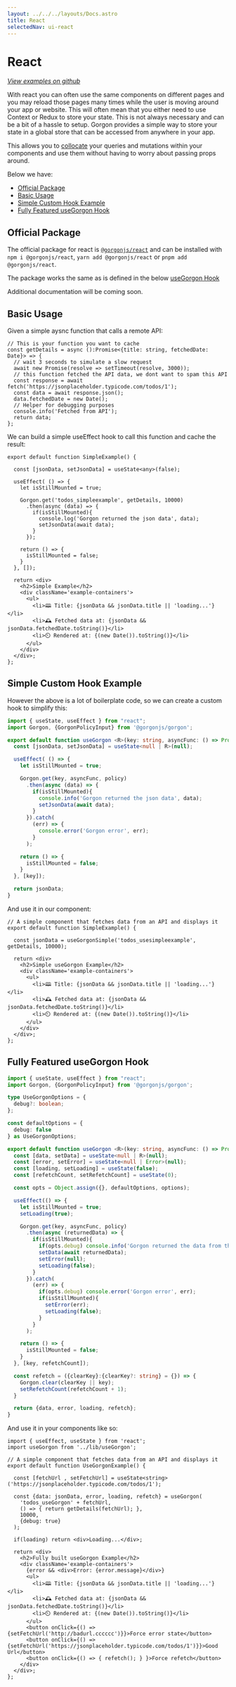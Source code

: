 ```yaml
---
layout: ../../../layouts/Docs.astro
title: React
selectedNav: ui-react
---
```


# React
_[View examples on github](https://github.com/mikevalstar/gorgon/tree/main/examples/react)_

With react you can often use the same components on different pages and you may reload those pages many times while the user is moving around your app or website. This will often mean that you either need to use Context or Redux to store your state. This is not always necessary and can be a bit of a hassle to setup. Gorgon provides a simple way to store your state in a global store that can be accessed from anywhere in your app.

This allows you to [collocate](../collocation.md) your queries and mutations within your components and use them without having to worry about passing props around.

Below we have:
- [Official Package](#official-package)
- [Basic Usage](#basic-usage)
- [Simple Custom Hook Example](#simple-custom-hook-example)
- [Fully Featured useGorgon Hook](#fully-featured-usegorgon-hook)

## Official Package
The official package for react is [`@gorgonjs/react`](https://www.npmjs.com/package/@gorgonjs/react) and can be installed with `npm i @gorgonjs/react`, `yarn add @gorgonjs/react` or `pnpm add @gorgonjs/react`.

The package works the same as is defined in the below [useGorgon Hook](#fully-featured-usegorgon-hook)

Additional documentation will be coming soon.

## Basic Usage

Given a simple aysnc function that calls a remote API:

```tsx
// This is your function you want to cache
const getDetails = async ():Promise<{title: string, fetchedDate: Date}> => {
  // wait 3 seconds to simulate a slow request
  await new Promise(resolve => setTimeout(resolve, 3000));
  // this function fetched the API data, we dont want to spam this API
  const response = await fetch('https://jsonplaceholder.typicode.com/todos/1');
  const data = await response.json();
  data.fetchedDate = new Date();
  // Helper for debugging purposes
  console.info('Fetched from API');
  return data;
};
```

We can build a simple useEffect hook to call this function and cache the result:

```tsx
export default function SimpleExample() {

  const [jsonData, setJsonData] = useState<any>(false);

  useEffect( () => {
    let isStillMounted = true;

    Gorgon.get('todos_simpleexample', getDetails, 10000)
      .then(async (data) => {
        if(isStillMounted){
          console.log('Gorgon returned the json data', data);
          setJsonData(await data);
        }
      });

    return () => {
      isStillMounted = false;
    }
  }, []);

  return <div>
    <h2>Simple Example</h2>
    <div className='example-containers'>
      <ul>
        <li>🕮 Title: {jsonData && jsonData.title || 'loading...'}</li>
        <li>🕰️ Fetched data at: {jsonData && jsonData.fetchedDate.toString()}</li>
        <li>⏲️ Rendered at: {(new Date()).toString()}</li>
      </ul>
    </div>
  </div>;
};
```
## Simple Custom Hook Example

However the above is a lot of boilerplate code, so we can create a custom hook to simplify this:

```typescript
import { useState, useEffect } from "react";
import Gorgon, {GorgonPolicyInput} from '@gorgonjs/gorgon';

export default function useGorgon <R>(key: string, asyncFunc: () => Promise<R>, policy?: GorgonPolicyInput ): R | null {
  const [jsonData, setJsonData] = useState<null | R>(null);

  useEffect( () => {
    let isStillMounted = true;

    Gorgon.get(key, asyncFunc, policy)
      .then(async (data) => {
        if(isStillMounted){
          console.info('Gorgon returned the json data', data);
          setJsonData(await data);
        }
      }).catch(
        (err) => {
          console.error('Gorgon error', err);
        }
      );

    return () => {
      isStillMounted = false;
    }
  }, [key]);

  return jsonData;
}
```

And use it in our component:

```tsx
// A simple component that fetches data from an API and displays it
export default function SimpleExample() {

  const jsonData = useGorgonSimple('todos_usesimpleexample', getDetails, 10000);

  return <div>
    <h2>Simple useGorgon Example</h2>
    <div className='example-containers'>
      <ul>
        <li>🕮 Title: {jsonData && jsonData.title || 'loading...'}</li>
        <li>🕰️ Fetched data at: {jsonData && jsonData.fetchedDate.toString()}</li>
        <li>⏲️ Rendered at: {(new Date()).toString()}</li>
      </ul>
    </div>
  </div>;
};
```

##  Fully Featured useGorgon Hook

```typescript
import { useState, useEffect } from "react";
import Gorgon, {GorgonPolicyInput} from '@gorgonjs/gorgon';

type UseGorgonOptions = {
  debug?: boolean;
};

const defaultOptions = {
  debug: false
} as UseGorgonOptions;

export default function useGorgon <R>(key: string, asyncFunc: () => Promise<R>, policy?: GorgonPolicyInput, options?:UseGorgonOptions) {
  const [data, setData] = useState<null | R>(null);
  const [error, setError] = useState<null | Error>(null);
  const [loading, setLoading] = useState(false);
  const [refetchCount, setRefetchCount] = useState(0);

  const opts = Object.assign({}, defaultOptions, options);

  useEffect(() => {
    let isStillMounted = true;
    setLoading(true);

    Gorgon.get(key, asyncFunc, policy)
      .then(async (returnedData) => {
        if(isStillMounted){
          if(opts.debug) console.info('Gorgon returned the data from the function', returnedData);
          setData(await returnedData);
          setError(null);
          setLoading(false);
        }
      }).catch(
        (err) => {
          if(opts.debug) console.error('Gorgon error', err);
          if(isStillMounted){
            setError(err);
            setLoading(false);
          }
        }
      );

    return () => {
      isStillMounted = false;
    }
  }, [key, refetchCount]);

  const refetch = ({clearKey}:{clearKey?: string} = {}) => {
    Gorgon.clear(clearKey || key);
    setRefetchCount(refetchCount + 1);
  }

  return {data, error, loading, refetch};
}
```

And use it in your components like so:

```tsx
import { useEffect, useState } from 'react';
import useGorgon from '../lib/useGorgon';

// A simple component that fetches data from an API and displays it
export default function UseGorgonExample() {

  const [fetchUrl , setFetchUrl] = useState<string>('https://jsonplaceholder.typicode.com/todos/1');

  const {data: jsonData, error, loading, refetch} = useGorgon(
    'todos_useGorgon' + fetchUrl,
    () => { return getDetails(fetchUrl); },
    10000,
    {debug: true}
  );

  if(loading) return <div>Loading...</div>;

  return <div>
    <h2>Fully built useGorgon Example</h2>
    <div className='example-containers'>
      {error && <div>Error: {error.message}</div>}
      <ul>
        <li>🕮 Title: {jsonData && jsonData.title || 'loading...'}</li>
        <li>🕰️ Fetched data at: {jsonData && jsonData.fetchedDate.toString()}</li>
        <li>⏲️ Rendered at: {(new Date()).toString()}</li>
      </ul>
      <button onClick={() => {setFetchUrl('http://badurl.cccccc')}}>Force error state</button>
      <button onClick={() => {setFetchUrl('https://jsonplaceholder.typicode.com/todos/1')}}>Good Url</button>
      <button onClick={() => { refetch(); } }>Force refetch</button>
    </div>
  </div>;
};
```
